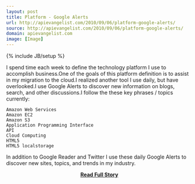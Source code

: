 ```yaml
---
layout: post
title: Platform - Google Alerts
url: http://apievangelist.com/2010/09/06/platform-google-alerts/
source: http://apievangelist.com/2010/09/06/platform-google-alerts/
domain: apievangelist.com
image: [Image]
---
```

{% include JB/setup %}<p>I spend time each week to define the technology platform I use to accomplish business.One of the goals of this platform definition is to assist in my migration to the cloud.I realized another tool I use daily, but have overlooked.I use Google Alerts to discover new information on blogs, search, and other discussions.I follow the these key phrases / topics currently:

	Amazon Web Services
	Amazon EC2
	Amazon S3
	Application Programming Interface
	API
	Cloud Computing
	HTML5
	HTML5 localstorage

In addition to Google Reader and Twitter I use these daily Google Alerts to discover new sites, topics, and trends in my industry.</p>
<center><p><a href="http://apievangelist.com/2010/09/06/platform-google-alerts/" style='padding:25px; font-sze:18px; font-weight: bold;'>Read Full Story</a></p></center>
